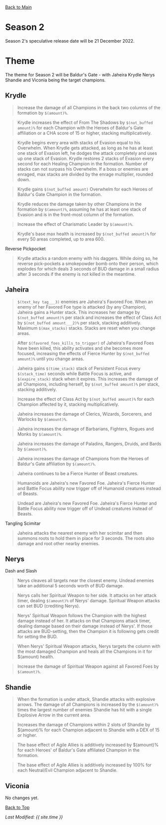 [Back to Main](index.md)

# Season 2
Season 2's speculative release date will be 21 December 2022.

# Theme
The theme for Season 2 will be Baldur's Gate - with Jaheira Krydle Nerys Shandie and Viconia being the target champions.

## Krydle

> Increase the damage of all Champions in the back two columns of the formation by `$(amount)%`.

> Krydle increases the effect of From The Shadows by `$(not_buffed amount)%` for each Champion with the Heroes of Baldur's Gate affiliation or a CHA score of 15 or higher, stacking multiplicatively.

> Krydle begins every area with stacks of Evasion equal to his Overwhelm. When Krydle gets attacked, as long as he has at least one stack of Evasion left, he dodges the attack completely and uses up one stack of Evasion. Krydle restores 2 stacks of Evasion every second for each Healing Champion in the formation. Number of stacks can not surpass his Overwhelm. If a boss or enemies are enraged, max stacks are divided by the enrage multiplier, rounded down.

> Krydle gains `$(not_buffed amount)` Overwhelm for each Heroes of Baldur's Gate Champion in the formation.

> Krydle reduces the damage taken by other Champions in the formation by `$(amount)%`, assuming he has at least one stack of Evasion and is in the front-most column of the formation.

> Increase the effect of Charismatic Leader by `$(amount)%`.

> Krydle's base max health is increased by `$(not_buffed amount)%` for every 50 areas completed, up to area 600.

Reverse Pickpocket
> Krydle attacks a random enemy with his daggers. While doing so, he reverse pick-pockets a smokepowder bomb onto their person, which explodes for which deals 3 seconds of BUD damage in a small radius after 3 seconds if the enemy is not killed in the meantime.

## Jaheira

> `$(text_key tag___3)` enemies are Jaheira's Favored Foe. When an enemy of her Favored Foe type is attacked (by any Champion), Jaheira gains a Hunter stack. This increases her damage by `$(not_buffed amount)%` per stack and increases the effect of Class Act by `$(not_buffed amount___2)%` per stack, stacking additively. Maximum `$(max_stacks)` stacks. Stacks are reset when you change areas.

> After `$(favored_foes_kills_to_trigger)` of Jaheira's Favored Foes have been killed, this ability activates and she becomes more focused, increasing the effects of Fierce Hunter by `$(not_buffed amount)%` until you change areas.

> Jaheira gains `$(time_stack)` stack of Persistent Focus every `$(stack_time)` seconds while Battle Focus is active, and `$(expire_stack)` stack when it expires. This increases the damage of all Champions, including herself, by `$(not_buffed amount)%` per stack, stacking additively.

> Increase the effect of Class Act by `$(not_buffed amount)%` for each Champion affected by it, stacking multiplicatively.

> Jaheira increases the damage of Clerics, Wizards, Sorcerers, and Warlocks by `$(amount)%`.

> Jaheira increases the damage of Barbarians, Fighters, Rogues and Monks by `$(amount)%`.

> Jaheira increases the damage of Paladins, Rangers, Druids, and Bards by `$(amount)%`.

> Jaheira increases the damage of Champions from the Heroes of Baldur's Gate affiliation by `$(amount)%`.

> Jaheira continues to be a Fierce Hunter of Beast creatures.

> Humanoids are Jaheira's new Favored Foe. Jaheira's Fierce Hunter and Battle Focus ability now trigger off of Humanoid creatures instead of Beasts.

> Undead are Jaheira's new Favored Foe. Jaheira's Fierce Hunter and Battle Focus ability now trigger off of Undead creatures instead of Beasts.

Tangling Scimitar
> Jaheira attacks the nearest enemy with her scimitar and then summons roots to hold them in place for 3 seconds. The roots also damage and root other nearby enemies.

## Nerys

Dash and Slash
> Nerys cleaves all targets near the closest enemy.
> Undead enemies take an additional 5 seconds worth of BUD damage.

> Nerys calls her Spiritual Weapon to her side. It attacks on her attack timer, dealing `$(amount)%` of Nerys' damage. Spiritual Weapon attacks can set BUD (crediting Nerys).  

> Nerys' Spiritual Weapon follows the Champion with the highest damage instead of her. It attacks on that Champions attack timer, dealing damage based on their damage instead of Nerys'. If those attacks are BUD-setting, then the Champion it is following gets credit for setting the BUD.

> When Nerys' Spiritual Weapon attacks, Nerys targets the column with the most damaged Champion and heals all the Champions in it for $(amount) health.

> Increase the damage of Spiritual Weapon against all Favored Foes by `$(amount)%`.

## Shandie

> When the formation is under attack, Shandie attacks with explosive arrows. The damage of all Champions is increased by the `$(amount)%` times the largest number of enemies Shandie has hit with a single Explosive Arrow in the current area.

> Increases the damage of Champions within 2 slots of Shandie by $(amount)% for each Champion adjacent to Shandie with a DEX of 15 or higher.

> The base effect of Agile Allies is additively increased by $(amount)% for each Heroes' of Baldur's Gate affiliated Champion in the formation.

> The base effect of Agile Allies is additively increased by 100% for each Neutral/Evil Champion adjacent to Shandie.

## Viconia
No changes yet.

[Back to Top](#top)

*Last Modified: {{ site.time }}*